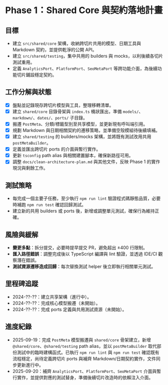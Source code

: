 # Phase 1：Shared Core 與契約落地計畫

## 目標
- 建立 `src/shared/core` 架構，收納跨切片共用的模型、日期工具與 Markdown 契約，並提供乾淨的公開 API。
- 建立 `src/shared/testing`，集中共用的 builders 與 mocks，以利後續各切片測試重用。
- 定義 `AnalyticsPort`、`PlatformPort`、`SeoMetaPort` 等跨功能介面，為後續功能切片鋪設穩定契約。

## 工作分解與狀態
- [x] 盤點並記錄現存跨切片模型與工具，整理移轉清單。
- [x] 建立 `shared/core` 目錄骨架與 `index.ts` 桶狀匯出，準備 `models/`、`markdown/`、`dates/`、`ports/` 子目錄。
- [x] 搬遷 `PostMeta`、分類/標籤型別至共享模型，並更新現有呼叫端引用。
- [x] 規劃 Markdown 與日期相關契約的遷移策略，並準備空殼模組待後續填補。
- [x] 建立 `shared/testing` 的 builders/mocks 架構，並將既有測試改用共用 `postMetaBuilder`。
- [x] 定義並匯出跨切片 ports 的介面與暫行實作。
- [x] 更新 `tsconfig` path alias 與相關建置腳本，確保新路徑可用。
- [x] 調整 `docs/clean-architecture-plan.md` 與其他文件，反映 Phase 1 的實作現況與剩餘工作。

## 測試策略
- 每完成一個主要子任務，至少執行 `npm run lint` 驗證程式碼靜態品質，必要時補跑 `npm run test` 確認回歸測試。
- 建立新的共用 builders 或 ports 後，新增或調整單元測試，確保行為維持正確。

## 風險與緩解
- **變更多點**：拆分提交，必要時提早提交 PR，避免超出 ±400 行限制。
- **匯入路徑錯誤**：調整完成後以 TypeScript 編譯與 lint 驗證，並透過 IDE/CI 觀察潛在錯誤。
- **測試資源遷移造成回歸**：每次替換測試 helper 後立即執行相關單元測試。

## 里程碑追蹤
- 2024-??-??：建立共享架構（進行中）。
- 2024-??-??：完成核心模型搬遷（未開始）。
- 2024-??-??：完成 ports 定義與共用測試資源（未開始）。

## 進度紀錄
- 2025-09-19：完成 `PostMeta` 模型搬遷與 `shared/core` 骨架建立，新增 `@shared/core`、`@shared/testing` path alias，並以 `postMetaBuilder` 取代部份測試中的臨時建構函式。已執行 `npm run lint` 與 `npm run test` 確認既有流程穩定，尚待定義跨切片 ports 與補齊 Markdown/日期契約實作，文件同步更新進行中。
- 2025-09-20：補齊 `AnalyticsPort`、`PlatformPort`、`SeoMetaPort` 介面與暫行實作，並提供對應的測試替身，準備後續切片改造時的依賴注入介面。
